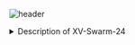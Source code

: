 
![header](https://capsule-render.vercel.app/api?type=venom&text=XV-Swarm-2024&ccolor=auto)

<details>  
    <summary>Description of XV-Swarm-24</summary>
        The objective of this class was to create and program swarm drones ourselves. For the first few weeks of class we built the drones with m
</details>
